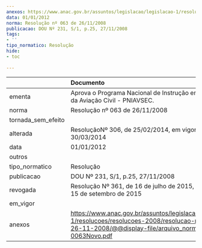 ```yaml
---
anexos: https://www.anac.gov.br/assuntos/legislacao/legislacao-1/resolucoes/resolucoes-2008/resolucao-no-063-de-26-11-2008/@@display-file/arquivo_norma/RA2008-0063Novo.pdf
data: 01/01/2012
norma: Resolução nº 063 de 26/11/2008
publicacao: DOU Nº 231, S/1, p.25, 27/11/2008
tags:
- ''
tipo_normatico: Resolução
hide: 
- toc 
 
---
```


|                    | Documento                                                                                                                                                           |
|:-------------------|:--------------------------------------------------------------------------------------------------------------------------------------------------------------------|
| ementa             | Aprova o Programa Nacional de Instrução em Segurança da Aviação Civil - PNIAVSEC.                                                                                   |
| norma              | Resolução nº 063 de 26/11/2008                                                                                                                                      |
| tornada_sem_efeito |                                                                                                                                                                     |
| alterada           | ResoluçãoNº 306, de 25/02/2014, em vigor em 30/03/2014                                                                                                              |
| data               | 01/01/2012                                                                                                                                                          |
| outros             |                                                                                                                                                                     |
| tipo_normatico     | Resolução                                                                                                                                                           |
| publicacao         | DOU Nº 231, S/1, p.25, 27/11/2008                                                                                                                                   |
| revogada           | Resolução Nº 361, de 16 de julho de 2015, em vigor em 15 de setembro de 2015                                                                                        |
| em_vigor           |                                                                                                                                                                     |
| anexos             | https://www.anac.gov.br/assuntos/legislacao/legislacao-1/resolucoes/resolucoes-2008/resolucao-no-063-de-26-11-2008/@@display-file/arquivo_norma/RA2008-0063Novo.pdf |